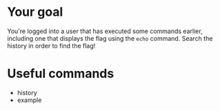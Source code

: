 # Your goal
You're logged into a user that has executed some commands earlier, including one that displays the flag using the `echo` command. Search the history in order to find the flag!


# Useful commands
- history
- example
